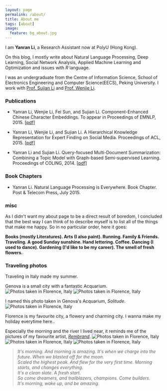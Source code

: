```yaml
---
layout: page
permalink: /about/
title: About me
tags: [about]
image:
  feature: bg_about.jpg
---
```


I am **Yanran Li**, a Research Assistant now at PolyU (Hong Kong). 

On this blog, I mostly write about Natural Language Processing, Deep Learning, Social Network Analysis, Applied Machine Learning and Optimization and issues with *R* language.

I was an undergraduate from the Centre of Information Science, School of Electronics Engineering and Computer Science(EECS), Peking University. I work with [Prof. Sujian Li](http://www.icl.pku.edu.cn/member/lisujian/maincontent.htm) and [Prof. Wenjie Li](http://www4.comp.polyu.edu.hk/~cswjli/). 

### Publications

- Yanran Li, Wenjie Li, Fei Sun, and Sujian Li.
Component-Enhanced Chinese Character Embeddings. To appear in Proceedings of EMNLP, 2015. [[pdf]](/files/emnlp2015comp.pdf)

- Yanran Li, Wenjie Li, and Sujian Li. 
A Hierarchical Knowledge Representation for Expert Finding on Social Media. Proceedings of ACL, 2015. [[pdf]](/files/acl2015exp.pdf)

- Yanran Li and Sujian Li. 
Query-focused Multi-Document Summarization: Combining a Topic Model with Graph-based Semi-supervised Learning. Proceedings of COLING, 2014. [[pdf]](/files/coling2014sum.pdf) 

### Book Chapters

- Yanran Li.
Natural Language Processing is Everywhere. Book Chapter. Post & Telecom Press, July 2015. 


### misc

As I didn't want my about page to be a direct result of boredom, I concluded that the best way I can think of to describe myself is to list all of the things that make me happy. So in no particular order, here it goes: 

**Books (mostly Literatures). Arts (I also paint). Running. Family & Friends. Traveling. A good Sunday sunshine. Hand lettering. Coffee. Dancing (I used to dance). Gardening (I'd like to be my career). The smell of fresh flowers.**

### Traveling photos

Traveling in Italy made my summer. 

Genova is a small city with a fantastic Acquarium. 
![Photos taken in Florence, Italy](/images/album/genova_1.JPG)
![Photos taken in Florence, Italy](/images/album/genova_2.JPG)

I named this photo taken in Genova's Acquarium, *Solitude*.
![Photos taken in Florence, Italy](/images/album/genova_3.JPG)

Florence is my favourite city, a flowery and charming city. I wanna make my holiday everytime here..

Especially the morning and the river I lived near, it reminds me of the pictures of my favourite artist, [*Rembrand*](https://en.wikipedia.org/wiki/Rembrandt).
![Photos taken in Florence, Italy](/images/album/florence_1.JPG)
![Photos taken in Florence, Italy](/images/album/florence_2.JPG)
![Photos taken in Florence, Italy](/images/album/florence_3.JPG)



       

                 

> *It's morning. And morning is amazing. It's when we charge into the future. When we blasted off for the moon.*    
*Scaled the highest peak. And flew for the very first time. Morning starts, and changes everything.*    
*It's a clean slate. A fresh start.*   
*So come dreamers, and trailblazers, champions. Come builders.*       
*It's morning, wake up, and be amazing.*  
         


<!-- 
## What HPSTR brings to the table:

* Responsive templates for post, page, and post index `_layouts`. Looks great on mobile, tablet, and desktop devices.
* Gracefully degrads in older browsers. Compatible with Internet Explorer 8+ and all modern browsers.  
* Modern and minimal design.
* Sweet animated menu.
* Background image support.
* Readable typography to make your words shine.
* Support for large images to call out your favorite posts.
* Comments powered by [Disqus](http://disqus.com) if you choose to enable.
* Simple and clear permalink structure[^1].
* [Open Graph](https://developers.facebook.com/docs/opengraph/) and [Twitter Cards](https://dev.twitter.com/docs/cards) support for a better social sharing experience.
* Simple [custom 404 page]({{ site.url }}/404.html) to get you started.
* Stylesheets for Pygments and Coderay [syntax highlighting]({{ site.url }}/code-highlighting-post/) to make your code examples look snazzy
* [Grunt](http://gruntjs.com) build script for easy theme development

<div markdown="0"><a href="{{ site.url }}/theme-setup" class="btn btn-info">Install the Theme</a></div>

[^1]: Example: *domain.com/category-name/post-title* -->
